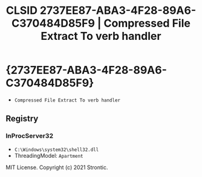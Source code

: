 ﻿---
title: "CLSID 2737EE87-ABA3-4F28-89A6-C370484D85F9 | Compressed File Extract To verb handler"
excerpt: What is COM-Object CLSID 2737EE87-ABA3-4F28-89A6-C370484D85F9?
---

# {2737EE87-ABA3-4F28-89A6-C370484D85F9}

* `Compressed File Extract To verb handler`

## Registry


### InProcServer32

* `C:\Windows\system32\shell32.dll`
* ThreadingModel: `Apartment`

MIT License. Copyright (c) 2021 Strontic.


